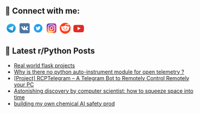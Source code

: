 ## 🔎 Connect with me:
[<img src="https://github.com/bullbesh/bullbesh/blob/main/images/Telegram.png" width="32" height="32" />](https://t.me/bullbesh)
[<img src="https://github.com/bullbesh/bullbesh/blob/main/images/VK.png" width="32" height="32" />](https://vk.com/bullbesh)
[<img src="https://github.com/bullbesh/bullbesh/blob/main/images/Twitter.png" width="32" height="32" />](https://twitter.com/bullbesh1)
[<img src="https://github.com/bullbesh/bullbesh/blob/main/images/Instagram.png" width="32" height="32" />](https://www.instagram.com/bullbesh)
[<img src="https://github.com/bullbesh/bullbesh/blob/main/images/Reddit.png" width="32" height="32" />](https://www.reddit.com/user/bullbesh)
[<img src="https://github.com/bullbesh/bullbesh/blob/main/images/YouTube.png" width="32" height="32" />](https://www.youtube.com/channel/UCtfjRs6uzgq5mfm8S06WTcg)

## 📕 Latest r/Python Posts
<!-- BLOG-POST-LIST:START -->
- [Real world flask projects](https://www.reddit.com/r/Python/comments/1l6g3eg/real_world_flask_projects/)
- [Why is there no python auto-instrument module for open telemetry ?](https://www.reddit.com/r/Python/comments/1l6crs2/why_is_there_no_python_autoinstrument_module_for/)
- [[Project] RCPTelegram – A Telegram Bot to Remotely Control Remotely your PC](https://www.reddit.com/r/Python/comments/1l69934/project_rcptelegram_a_telegram_bot_to_remotely/)
- [Astonishing discovery by computer scientist: how to squeeze space into time](https://www.reddit.com/r/Python/comments/1l63xae/astonishing_discovery_by_computer_scientist_how/)
- [building my own chemical AI safety prod](https://www.reddit.com/r/Python/comments/1l62y6r/building_my_own_chemical_ai_safety_prod/)
<!-- BLOG-POST-LIST:END -->
